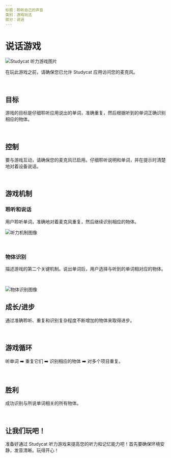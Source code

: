 ```yaml
---
标题：聆听自己的声音
类别：游戏玩法
部分：说话
---
```

# 说话游戏

![Studycat 听力游戏图片](https://help.Studycat.com/hc/article_attachments/34787998441881)

在玩此游戏之前，请确保您已允许 Studycat 应用访问您的麦克风。

 

## 目标

游戏的目标是仔细聆听应用说出的单词，准确重复，然后根据听到的单词正确识别相应的物体。

 

## 控制

要与游戏互动，请确保您的麦克风已启用。仔细聆听说明和单词，并在提示时清楚地对着设备说话。

 

## 游戏机制

### 聆听和说话

用户聆听单词，准确地对着麦克风重复，然后继续识别相应的物体。

![听力机制图像](https://help.Studycat.com/hc/article_attachments/34787998444057)

 

### 物体识别

描述游戏的第二个关键机制。说出单词后，用户选择与听到的单词相对应的物体。

 

![物体识别图像](https://help.Studycat.com/hc/article_attachments/34787998447001)

## 成长/进步

通过准确聆听、重复和识别复杂程度不断增加的物体来取得进步。

 

## 游戏循环

听单词 ➡️ 重复它们 ➡️ 识别相应的物体 ➡️ 对多个项目重复。

 

## 胜利

成功识别与所说单词相关的所有物体。

 

## 让我们玩吧！

准备好通过 Studycat 听力游戏来提高您的听力和记忆能力吧！首先要确保环境安静，发音清晰。玩得开心！